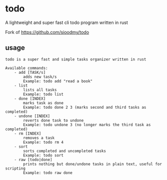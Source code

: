 # todo
A lightweight and super fast cli todo program written in rust

Fork of <https://github.com/sioodmy/todo>

## usage
```Usage: todo [COMMAND] [ARGUMENTS]
todo is a super fast and simple tasks organizer written in rust

Available commands:
    - add [TASK/s] 
        adds new task/s
        Example: todo add "read a book"
    - list
        lists all tasks
        Example: todo list
    - done [INDEX]
        marks task as done
        Example: todo done 2 3 (marks second and third tasks as completed)
    - undone [INDEX]
        reverts done task to undone
        Example: todo undone 3 (no longer marks the third task as completed)
    - rm [INDEX] 
        removes a task
        Example: todo rm 4 
    - sort
        sorts completed and uncompleted tasks
        Example: todo sort 
    - raw [todo|done]
        prints nothing but done/undone tasks in plain text, useful for scripting
        Example: todo raw done
```
